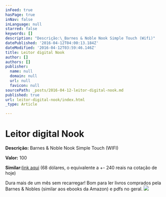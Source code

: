 ```yaml
---
inFeed: true
hasPage: true
inNav: false
inLanguage: null
starred: false
keywords: []
description: "Descrição:\_Barnes & Noble Nook Simple Touch (Wifi)"
datePublished: '2016-04-12T04:00:13.184Z'
dateModified: '2016-04-12T03:59:46.146Z'
title: Leitor digital Nook
author: []
authors: []
publisher:
  name: null
  domain: null
  url: null
  favicon: null
sourcePath: _posts/2016-04-12-leitor-digital-nook.md
published: true
url: leitor-digital-nook/index.html
_type: Article

---
```

# Leitor digital Nook

**Descrição:** Barnes & Noble Nook Simple Touch (WIFI)

**Valor:** 100

**Similar:**[link aqui][0] (68 dólares, o equivalente a +- 240 reais na cotação de hoje)

Dura mais de um mês sem recarregar! Bom para ler livros comprados pela Barnes & Nobles (similar aos ebooks da Amazon) e pdfs no geral.
![](https://the-grid-user-content.s3-us-west-2.amazonaws.com/0cf7f9cc-70be-443a-aca0-fa3316c1299b.jpg)

[0]: http://www.amazon.com/gp/product/140053271X/ref=pd_lpo_sbs_dp_ss_1?pf_rd_p=1944687562&pf_rd_s=lpo-top-stripe-1&pf_rd_t=201&pf_rd_i=B006VB6UNI&pf_rd_m=ATVPDKIKX0DER&pf_rd_r=0NVHX1EF1Z02X8BT4T17